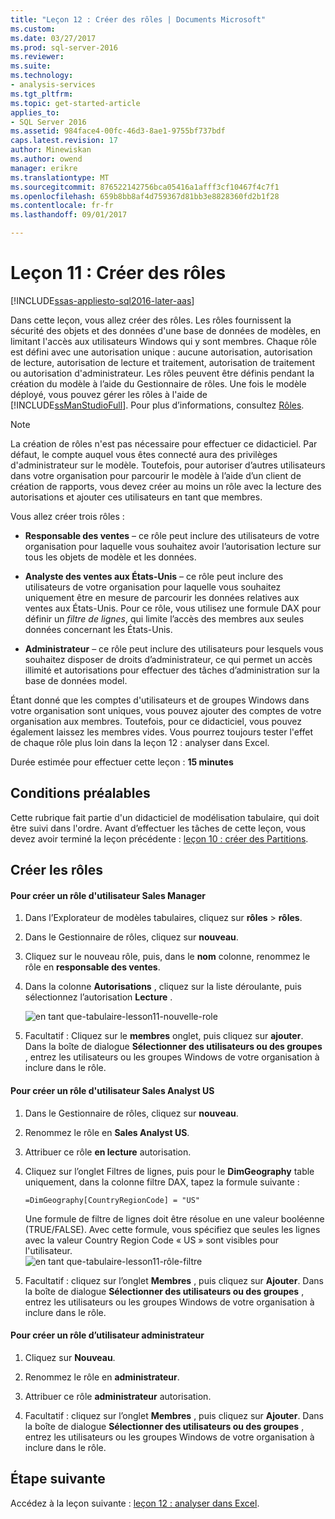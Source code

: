 ```yaml
---
title: "Leçon 12 : Créer des rôles | Documents Microsoft"
ms.custom: 
ms.date: 03/27/2017
ms.prod: sql-server-2016
ms.reviewer: 
ms.suite: 
ms.technology:
- analysis-services
ms.tgt_pltfrm: 
ms.topic: get-started-article
applies_to:
- SQL Server 2016
ms.assetid: 984face4-00fc-46d3-8ae1-9755bf737bdf
caps.latest.revision: 17
author: Minewiskan
ms.author: owend
manager: erikre
ms.translationtype: MT
ms.sourcegitcommit: 876522142756bca05416a1afff3cf10467f4c7f1
ms.openlocfilehash: 659b8bb8af4d759367d81bb3e8828360fd2b1f28
ms.contentlocale: fr-fr
ms.lasthandoff: 09/01/2017

---
```

# <a name="lesson-11-create-roles"></a>Leçon 11 : Créer des rôles
[!INCLUDE[ssas-appliesto-sql2016-later-aas](../includes/ssas-appliesto-sql2016-later-aas.md)]

Dans cette leçon, vous allez créer des rôles. Les rôles fournissent la sécurité des objets et des données d'une base de données de modèles, en limitant l'accès aux utilisateurs Windows qui y sont membres. Chaque rôle est défini avec une autorisation unique : aucune autorisation, autorisation de lecture, autorisation de lecture et traitement, autorisation de traitement ou autorisation d'administrateur. Les rôles peuvent être définis pendant la création du modèle à l’aide du Gestionnaire de rôles. Une fois le modèle déployé, vous pouvez gérer les rôles à l'aide de [!INCLUDE[ssManStudioFull](../includes/ssmanstudiofull-md.md)]. Pour plus d’informations, consultez [Rôles](../analysis-services/tabular-models/roles-ssas-tabular.md).  
  
> [!NOTE]  
> La création de rôles n'est pas nécessaire pour effectuer ce didacticiel. Par défaut, le compte auquel vous êtes connecté aura des privilèges d'administrateur sur le modèle. Toutefois, pour autoriser d’autres utilisateurs dans votre organisation pour parcourir le modèle à l’aide d’un client de création de rapports, vous devez créer au moins un rôle avec la lecture des autorisations et ajouter ces utilisateurs en tant que membres.  
  
Vous allez créer trois rôles :  
  
-   **Responsable des ventes** – ce rôle peut inclure des utilisateurs de votre organisation pour laquelle vous souhaitez avoir l’autorisation lecture sur tous les objets de modèle et les données.  
  
-   **Analyste des ventes aux États-Unis** – ce rôle peut inclure des utilisateurs de votre organisation pour laquelle vous souhaitez uniquement être en mesure de parcourir les données relatives aux ventes aux États-Unis. Pour ce rôle, vous utilisez une formule DAX pour définir un *filtre de lignes*, qui limite l’accès des membres aux seules données concernant les États-Unis.  
  
-   **Administrateur** – ce rôle peut inclure des utilisateurs pour lesquels vous souhaitez disposer de droits d’administrateur, ce qui permet un accès illimité et autorisations pour effectuer des tâches d’administration sur la base de données model.  
  
Étant donné que les comptes d'utilisateurs et de groupes Windows dans votre organisation sont uniques, vous pouvez ajouter des comptes de votre organisation aux membres. Toutefois, pour ce didacticiel, vous pouvez également laissez les membres vides. Vous pourrez toujours tester l'effet de chaque rôle plus loin dans la leçon 12 : analyser dans Excel.  
  
Durée estimée pour effectuer cette leçon : **15 minutes**  
  
## <a name="prerequisites"></a>Conditions préalables  
Cette rubrique fait partie d'un didacticiel de modélisation tabulaire, qui doit être suivi dans l'ordre. Avant d’effectuer les tâches de cette leçon, vous devez avoir terminé la leçon précédente : [leçon 10 : créer des Partitions](../analysis-services/lesson-10-create-partitions.md).  
  
## <a name="create-roles"></a>Créer les rôles  
  
#### <a name="to-create-a-sales-manager-user-role"></a>Pour créer un rôle d'utilisateur Sales Manager  
  
1.  Dans l’Explorateur de modèles tabulaires, cliquez sur **rôles** > **rôles**.  
  
2.  Dans le Gestionnaire de rôles, cliquez sur **nouveau**.  
  
3.  Cliquez sur le nouveau rôle, puis, dans le **nom** colonne, renommez le rôle en **responsable des ventes**.  
  
4.  Dans la colonne **Autorisations** , cliquez sur la liste déroulante, puis sélectionnez l’autorisation **Lecture** . 

    ![en tant que-tabulaire-lesson11-nouvelle-role](../analysis-services/media/as-tabular-lesson11-new-role.png) 
  
5.  Facultatif : Cliquez sur le **membres** onglet, puis cliquez sur **ajouter**. Dans la boîte de dialogue **Sélectionner des utilisateurs ou des groupes** , entrez les utilisateurs ou les groupes Windows de votre organisation à inclure dans le rôle.  
  
#### <a name="to-create-a-sales-analyst-us-user-role"></a>Pour créer un rôle d'utilisateur Sales Analyst US  
  
1.  Dans le Gestionnaire de rôles, cliquez sur **nouveau**.    
  
2.  Renommez le rôle en **Sales Analyst US**.  
  
3.  Attribuer ce rôle **en lecture** autorisation.  
  
4.  Cliquez sur l’onglet Filtres de lignes, puis pour le **DimGeography** table uniquement, dans la colonne filtre DAX, tapez la formule suivante :  
  
    ```
    =DimGeography[CountryRegionCode] = "US" 
    ```
    
    Une formule de filtre de lignes doit être résolue en une valeur booléenne (TRUE/FALSE). Avec cette formule, vous spécifiez que seules les lignes avec la valeur Country Region Code « US » sont visibles pour l'utilisateur.  
    ![en tant que-tabulaire-lesson11-rôle-filtre](../analysis-services/media/as-tabular-lesson11-role-filter.png) 
  
6.  Facultatif : cliquez sur l’onglet **Membres** , puis cliquez sur **Ajouter**. Dans la boîte de dialogue **Sélectionner des utilisateurs ou des groupes** , entrez les utilisateurs ou les groupes Windows de votre organisation à inclure dans le rôle.  
  
#### <a name="to-create-an-administrator-user-role"></a>Pour créer un rôle d’utilisateur administrateur  
  
1.  Cliquez sur **Nouveau**.  
  
2.  Renommez le rôle en **administrateur**.  
  
3.  Attribuer ce rôle **administrateur** autorisation.  
  
4.  Facultatif : cliquez sur l’onglet **Membres** , puis cliquez sur **Ajouter**. Dans la boîte de dialogue **Sélectionner des utilisateurs ou des groupes** , entrez les utilisateurs ou les groupes Windows de votre organisation à inclure dans le rôle. 
  
  
## <a name="whats-next"></a>Étape suivante
Accédez à la leçon suivante : [leçon 12 : analyser dans Excel](../analysis-services/lesson-12-analyze-in-excel.md).

  
  

